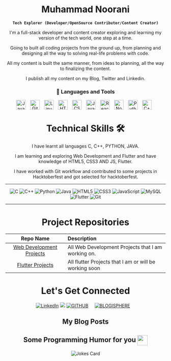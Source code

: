 <div align="center">

# Muhammad Noorani


**`Tech Explorer (Developer/OpenSource Contributor/Content Creator)`**

I'm a full-stack developer and content creator exploring and learning my version of the tech world, one step at a time.

Going to built all coding projects from the ground up, from planning and designing all the way to solving real-life problems with code.

All my content is built the same manner, from ideas to planning, all the way to finalizing the content.
  
I publish all my content on my Blog, Twitter and Linkedin.

### 🧰 Languages and Tools

<img align="center" alt="Java" width="30px" style="padding-right:10px;" src="https://cdn.jsdelivr.net/gh/devicons/devicon/icons/java/java-original.svg"/>
<img align="center" alt="Git" width="30px" style="padding-right:10px;" src="https://cdn.jsdelivr.net/gh/devicons/devicon/icons/git/git-original.svg" />
<img align="center" alt="Linux" width="30px" style="padding-right:10px;" src="https://cdn.jsdelivr.net/gh/devicons/devicon/icons/linux/linux-original.svg" />
<img align="center" alt="HTML" width="30px" style="padding-right:10px;" src="https://cdn.jsdelivr.net/gh/devicons/devicon/icons/html5/html5-plain.svg" />
<img align="center" alt="CSS" width="30px" style="padding-right:10px;" src="https://cdn.jsdelivr.net/gh/devicons/devicon/icons/css3/css3-plain.svg" />
<img align="center" alt="JavaScript" width="30px" style="padding-right:10px;" src="https://cdn.jsdelivr.net/gh/devicons/devicon/icons/javascript/javascript-plain.svg" />
<img align="center" alt="React" width="30px" style="padding-right:10px;" src="https://cdn.jsdelivr.net/gh/devicons/devicon/icons/react/react-original.svg" />
<img align="center" alt="NodeJS" width="30px" style="padding-right:10px;" src="https://cdn.jsdelivr.net/gh/devicons/devicon/icons/nodejs/nodejs-original.svg" />
<img align="center" alt="Python" width="30px" style="padding-right:10px;" src="https://cdn.jsdelivr.net/gh/devicons/devicon/icons/python/python-plain.svg" />
<img align="center" alt="C++" width="30px" style="padding-right:10px;" src="https://cdn.jsdelivr.net/gh/devicons/devicon/icons/cplusplus/cplusplus-line.svg" />

<br />

<h1>Technical Skills 🛠</h1>
<p align="center">
  
 I have learnt all languages C, C++, PYTHON, JAVA.

 I am learning and exploring Web Development and Flutter and have knowledge of HTML5, CSS3 AND JS, Flutter.

 I have worked with Git workflow and contributed to some projects in Hacktoberfest and got selected for hacktoberfest.
</p>

<hr>  
<p align="center"> 
<img alt="C" src="https://img.shields.io/badge/c-%2300599C.svg?&style=for-the-badge&logo=c&logoColor=white" />
<img alt="C++" src="https://img.shields.io/badge/c++-%2300599C.svg?&style=for-the-badge&logo=c%2B%2B&ogoColor=white" />
 <img alt="Python" src="https://img.shields.io/badge/python-%2314354C.svg?style=for-the-badge&logo=python&logoColor=white"/>
 <img alt="Java" src="https://img.shields.io/badge/java-%23ED8B00.svg?&style=for-the-badge&logo=java&logoColor=white" />
<img alt="HTML5" src="https://img.shields.io/badge/html5-%23E34F26.svg?&style=for-the-badge&logo=html5&logoColor=white" />
 <img alt="CSS3" src="https://img.shields.io/badge/css3-%231572B6.svg?&style=for-the-badge&logo=css3&logoColor=white" />
 <img alt="JavaScript" src="https://img.shields.io/badge/javascript-%23323330.svg?&style=for-the-badge&logo=javascript&logoColor=%23F7DF1E" />
 <img alt="MySQL" src="https://img.shields.io/badge/MySQL-00000F?style=for-the-badge&logo=mysql&logoColor=white" />
    <img alt="Flutter" src="https://img.shields.io/badge/Flutter-02569B?style=for-the-badge&logo=flutter&logoColor=white" />
    <img alt="Git" src="https://img.shields.io/badge/Git-F05032?style=for-the-badge&logo=git&logoColor=white" />
</p>
<hr>

<h1 align="center">Project Repositories</h1>

|          Repo Name           | Description                                            |
| :--------------------------: | :----------------------------------------------------- |
| [Web Development Projects]() | All Web Development Projects that I am working on.     |
|     [Flutter Projects]()     | All flutter Projects that I am or will be working soon |

 <h1 align="center">Let's Get Connected</h1>

<div align="center">

<a  href="https://www.linkedin.com/in/muhammadnoorani/" target="_blank"><img alt="LinkedIn" src="https://img.shields.io/badge/linkedin%20-%230077B5.svg?&style=for-the-badge&logo=linkedin&logoColor=white" /></a>
<a href="https://twitter.com/MuhammadN_twts" target="_blank"><img src="https://img.shields.io/badge/twitter-%2300acee.svg?&style=for-the-badge&logo=twitter&logoColor=white&alt=twitter" /></a>
<a href="https://github.com/MuhammadNoorani"><img alt="GITHUB" title="GitHub" src="https://img.shields.io/badge/github-%23121011.svg?style=for-the-badge&logo=github&logoColor=white"/></a>&nbsp;&nbsp;&nbsp;&nbsp;
<a href='https://blogisphere.com' target="_blank"><img alt='BLOGISPHERE' src='https://img.shields.io/badge/MY_Blog-100000?style=for-the-badge&logo=BLOGISPHERE&logoColor=002FFF&labelColor=3432A9&color=FF1E00'/></a>&nbsp;&nbsp;&nbsp;&nbsp;
</a>

<div align="center">
<h2> My Blog Posts </h2>

<!-- BLOG-POST-LIST:START -->

<!-- BLOG-POST-LIST:END -->

<h2> Some Programming Humor for you <img align ='center' src='https://media2.giphy.com/media/UQDSBzfyiBKvgFcSTw/giphy.gif?cid=ecf05e47p3cd513axbek3f56ti3jzizq8hincw20jauyyfyw&rid=giphy.gif' width = '32px'></h2>

![Jokes Card](https://readme-jokes.vercel.app/api?theme=default)

</div>

